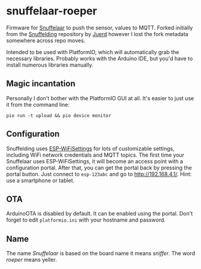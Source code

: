 # snuffelaar-roeper

Firmware for [Snuffelaar](https://revspace.nl/Snuffelaar) to push the sensor,
values to MQTT. Forked initially from the [Snuffelding](https://github.com/Juerd/Snuffelding)
repository by [Juerd](https://github.com/Juerd) however I lost the fork
metadata somewhere across repo moves.

Intended to be used with PlatformIO, which will automatically grab the necessary libraries.
Probably works with the Arduino IDE, but you'd have to install numerous libraries manually.

## Magic incantation

Personally I don't bother with the PlatformIO GUI at all. It's easier to just use it from
the command line:

```
pio run -t upload && pio device monitor
```

## Configuration

Snuffelding uses [ESP-WiFiSettings](https://github.com/Juerd/ESP-WiFiSettings) for
lots of customizable settings, including WiFi network credentials and MQTT topics. The first
time your Snuffelaar uses ESP-WiFiSettings, it will become an access point with a
configuration portal. After that, you can get the portal back by pressing the portal button.
Just connect to `esp-123abc` and go to http://192.168.4.1/. Hint: use a smartphone or tablet.

## OTA

ArduinoOTA is disabled by default. It can be enabled using the portal. Don't forget to edit
`platformio.ini` with your hostname and password.

## Name

The name *Snuffelaar* is based on the board name it means *sniffer*. The word
*roeper* means yeller.
